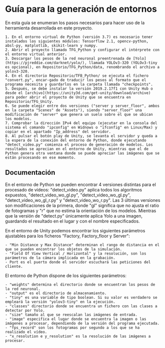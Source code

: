 # Guía para la generación de entornos
En esta guía se enumeran los pasos necesarios para hacer uso de la herramienta desarrollada en este proyecto.

	1. En el entorno virtual de Python (versión 3.7) es necesario tener instalados los siguientes módulos: Tensorflow 2.1, opencv-python, absl-py, matplotlib, skikit-learn y numpy.
	2. Abrir el proyecto llamado TFG_Python y configurar el intérprete con el entorno virtual anterior.
	3. Descargar los pesos de la red neuronal preentrenada de [Yolo](https://pjreddie.com/darknet/yolo/), llamada YOLOv3-320 (YOLOv3-tiny es opcional), en Repositorio/TFG_Python/data, renombrando el archivo a yolov3-320.
	4. En el directorio Repositorio/TFB_Python/ se ejecuta el fichero "convert.py", encar-gado de traducir los pesos al formato que el programa necesita y guardarlos en la carpeta llamada "checkpoints".
	5. Después, se debe instalar la versión 2019.2.17f1 con Unity Hub o desde el [archivo](https://unity3d.com/get-unity/download/archive) para poder abrir el proyecto de Unity que se encuentra en Repositorio/TFG_Unity.
	6. Se puede elegir entre dos versiones ("server y server_floor", ambos en la carpeta "Scenes" de "Assets"), siendo "server_floor" una modificación de "server" que genera un suelo sobre el que se ubican los modelos.
	7. Comprobar la dirección IPv4 del equipo (ejecutar en la consola del sistema el comando "ipconfig" en Widnows o "ifconfig" en Linux/Max) y copiar en el apartado "Ip_address" del servidor.
	8. Al pulsar el botón play de Unity, se levanta el servidor y queda a la espera de la conexión del entorno de Python, donde ejecutando "detect_video.py" comienza el proceso de generación de modelos. Los resultados se aprecian en el entorno de Unity, mientras que el de Python genera otra ventana donde se puede apreciar las imágenes que se están procesando en ese momento. 

## Documentación
En el entorno de Python se pueden encontrar 4 versiones distintas para el procesado de vídeos: "detect_video.py" aplica todos los algoritmos expuestos, "detect_video_wo_gl.py", "detect_video_wo_gl.py", "detect_video_wo_gl_r.py" y "detect_video_wo_r.py". Las 3 últimas versiones son modificaciones de la primera, donde "gl" significa que no ajusta el ratio de fotogramas y "r" que no estima la orientación de los modelos. Mientras que la versión de "detect.py" únicamente aplica Yolo a una imagen, guardando el resultado en el lugar y con el nombre especificados.

En el entorno de Unity podemos encontrar los siguientes parámetros ajustables para los ficheros "Factory, Factory_floor y Server":

	- "Min Distance y Max Distance" determinan el rango de distancia en el que se pueden encontrar los objetos de la simulación.
	- "Field Of View Vertical / Horizontal" y la resolución, son los parámetros de la cámara implicada en la grabación.
	- Port es el puerto donde el servidor escuchará las peticiones del cliente.

El entorno de Python dispone de los siguientes parámetros:

	- "weights" determina el directorio donde se encuentran los pesos de la red neuronal.
	- "output" es el directorio de almacenamiento.
	- "tiny" es una variable de tipo boolean. Si su valor es verdadero se empleará la versión "yolov3-tiny" en la ejecución.
	- "classes" directorio donde se encuentra un fichero con las clases a detectar por Yolo.
	- "size" tamaño al que se reescalan las imágenes de entrada.
	- "image" especifica el lugar donde se encuentra la imagen o las imágenes a procesar, dependiendo de la versión del programa ejecutada.
	- "fps_record" son los fotogramas por segundo a los que se ha realizado el vídeo.
	- "x_resolution e y_resolution" es la resolución de las imágenes a procesar.